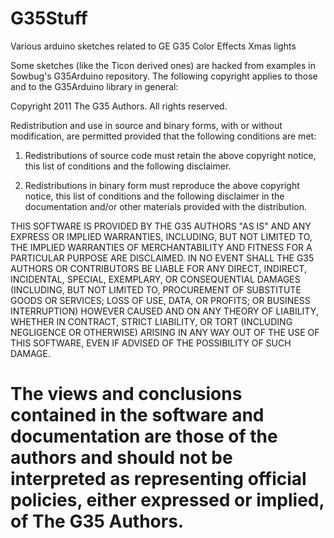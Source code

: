 G35Stuff
========

Various arduino sketches related to GE G35 Color Effects Xmas lights

Some sketches (like the Ticon derived ones) are hacked from examples in
Sowbug's G35Arduino repository. The following copyright applies to
those and to the G35Arduino library in general:

Copyright 2011 The G35 Authors. All rights reserved.

Redistribution and use in source and binary forms, with or without
modification, are permitted provided that the following conditions are met:

   1. Redistributions of source code must retain the above copyright notice,
      this list of conditions and the following disclaimer.

   2. Redistributions in binary form must reproduce the above copyright
      notice, this list of conditions and the following disclaimer in the
      documentation and/or other materials provided with the distribution.

THIS SOFTWARE IS PROVIDED BY THE G35 AUTHORS "AS IS" AND ANY EXPRESS OR
IMPLIED WARRANTIES, INCLUDING, BUT NOT LIMITED TO, THE IMPLIED WARRANTIES OF
MERCHANTABILITY AND FITNESS FOR A PARTICULAR PURPOSE ARE DISCLAIMED. IN NO
EVENT SHALL THE G35 AUTHORS OR CONTRIBUTORS BE LIABLE FOR ANY DIRECT,
INDIRECT, INCIDENTAL, SPECIAL, EXEMPLARY, OR CONSEQUENTIAL DAMAGES (INCLUDING,
BUT NOT LIMITED TO, PROCUREMENT OF SUBSTITUTE GOODS OR SERVICES; LOSS OF USE,
DATA, OR PROFITS; OR BUSINESS INTERRUPTION) HOWEVER CAUSED AND ON ANY THEORY
OF LIABILITY, WHETHER IN CONTRACT, STRICT LIABILITY, OR TORT (INCLUDING
NEGLIGENCE OR OTHERWISE) ARISING IN ANY WAY OUT OF THE USE OF THIS SOFTWARE,
EVEN IF ADVISED OF THE POSSIBILITY OF SUCH DAMAGE.

The views and conclusions contained in the software and documentation are
those of the authors and should not be interpreted as representing official
policies, either expressed or implied, of The G35 Authors.
=======
